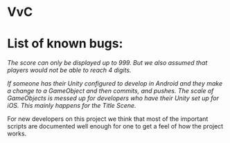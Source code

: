 # VvC

# List of known bugs:

*The score can only be displayed up to 999. But we also assumed that players would not be able to reach 4 digits.*

*If someone has their Unity configured to develop in Android and they make a change to a GameObject and then commits, and pushes. The scale of GameObjects is messed up for developers who have their Unity set up for iOS. This mainly happens for the Title Scene.*

For new developers on this project we think that most of the important scripts are documented well enough for one to get a feel of how the project works.
